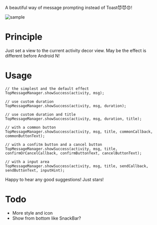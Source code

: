 A beautiful way of message prompting instead of Toast😈😈😍!

![sample](screenshots/sample.gif)

# Principle
Just set a view to the current activity decor view. May be the effect is different before Android N!

# Usage

```
// the simplest and the default effect
TopMessageManager.showSuccess(activity, msg);
```

```
// use custom duration
TopMessageManager.showSuccess(activity, msg, duration);
```

```
// use custom duration and title
TopMessageManager.showSuccess(activity, msg, duration, title);
```

```
// with a common button
TopMessageManager.showSuccess(activity, msg, title, commonCallback, commonButtonText);
```

```
// with a confitm button and a cancel button
TopMessageManager.showSuccess(activity, msg, title, confirmOrCancelCallback, confirmButtonText, cancelButtonText);
```

```
// with a input area
TopMessageManager.showSuccess(activity, msg, title, sendCallback, sendButtonText, inputHint);
```

Happy to hear any good suggestions! Just stars!

# Todo

- More style and icon
- Show from bottom like SnackBar?

